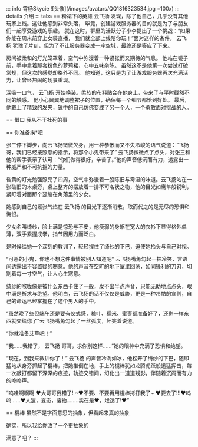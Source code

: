 ::: info 霄杨Skycie
![头像](/images/avatars/QQ1816323534.jpg =100x)
::: details 介绍
::: tabs
== 粉裙下的英雄
 云飞扬 发现，除了他自己，几乎没有其他玩家上线。这让他感到非常失落，
毕竟，创建游戏服务器的目的就是为了与朋友们一起享受游戏的乐趣。
就在这时，群里的活跃分子小李提出了一个挑战：“如果你能在周末前穿上女装直播，
我们就全部上线陪你玩！”面对这样的条件，
 云飞扬 犹豫了片刻，但为了不让服务器变成一座空城，最终还是答应了下来。

房间被柔和的灯光笼罩着，空气中弥漫着一种紧张而又期待的气息。
他站在镜子前，手中拿着那套粉色的萝莉裙，心中五味杂陈。
虽然这不是他第一次尝试打破常规，但这次的感觉却格外不同。
他知道，这只是为了让游戏服务器再次充满活力，让曾经热闹的场景重现。

深吸一口气， 云飞扬 开始换装。柔软的布料贴合在他身上，带来了与平时截然不同的触感。
他小心翼翼地调整裙子的位置，确保每一个细节都恰到好处。
最后，他戴上了精致的发夹，镜中的自己仿佛变成了另一个人，一个勇敢面对挑战的人。

== 借口
我从不干社死的事

== 你准备挨*吧

张三停下脚步，向云飞扬微微欠身，用一种恭敬而又不失冷峻的语气说道：“飞扬哥，我们已经按照您的指示，将那个小鬼带来了” 云飞扬微微点了点头，对张三和他的帮手表示了认可：“你们做得很好，辛苦了。”他的声音低沉而有力，透露出一种威严和不可抗拒的力量。

昏黄的灯光勉强照亮了四周，空气中弥漫着一股陈旧与霉湿的味道。云飞扬站在一张破旧的木桌旁，桌上整齐的摆放着一排不可名状之物，他的目光如鹰隼般锐利，紧盯着对面那个瑟缩在角落里的少女。

她感到自己的嚣张气焰在 云飞扬 的目光下逐渐消散，取而代之的是无尽的恐惧和悔恨。

少女名叫绮纱，脸上满是惊恐与不安，他瘦弱的身躯在宽大的衣衫下显得格外单薄，双手紧握成拳，指节因用力而泛白。

是时候给她一个深刻的教训了，轻轻捏住了绮纱的下巴，迫使她抬头与自己对视。

“可恶的小鬼，你也不想这件事情被别人知道吧”
云飞扬嘴角勾起一抹冷笑，言语间透露出不容置疑的寒意。他的声音在空旷的地下室里回荡，如同锋利的刀刃，切割着每一寸空气，让人心生寒意。

绮纱的喉咙像是被什么东西卡住了一般，发不出半点声音，只能无助地点点头，眼中满是祈求与绝望。他明白，云飞扬的话不仅仅是威胁，更是一种冷酷的宣判，自己的命运已经掌握在了这个男人的手中。

“虽然晚了些但端午还是要有仪式感，粽叶、糯米、蜜枣都准备好了，还剩一样东西就交给你了”云飞扬嘴角勾起了一丝弧度，坏笑着说道。

“你就准备艾草吧！”

“我……我错了， 云飞扬 哥哥，求你别这样……”她的眼神中充满了恐惧和绝望。

“现在，到我来教训你了！” 云飞扬 的声音冷冽如冰，他松开了绮纱的下巴，随即猛地从身旁抓起了棍棒，把她推倒在地，手上的棍棒犹如龙腾虎跃般迅猛挥击，每一次敲打都留下深深的痕迹，轨迹交错间，幻化出一道道残影，伴随着沉闷而有力的咚咚声。

“呜哇啊啊啊 ♥大哥哥我错了! ~♥不要、不要再用棍棒拷打我了~ ♥要去了!!!♥呜呜......♥人渣，变态，废物..…...实在是♥，烂透了!♥”

== 棍棒
虽然不是字面意思的抽象，但看起来真的抽象

确实，所以我给你改了一个更抽象的

满意了吧？
:::